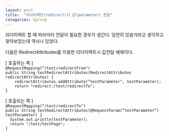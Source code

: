 ```yaml
---
layout: post
title:  "리다이렉트(redirect)시 값(parameter) 전달"
categories: Spring
---
```


리다이렉트 할 때 파라미터 전달이 필요한 경우가 생긴다.
당연히 있을거라고 생각하고 찾아보았는데 역시나 있었다.

다음은 RedirectAttributes를 이용한 리다이렉트시 값전달 예제이다. 

<p>
[ 호출하는 쪽 ]
<code>
@RequestMapping(“/test/redirectFrom")
public String testRedirectAttributes(RedirectAttributes redirectAttributes) {
	redirectAttributes.addAttribute(“testParameter", testParameter);
	return "redirect:/test/redirectTo";
}
</code>
</p>

<p>
[ 호출되는 쪽 ]
<code>
@RequestMapping(“/test/redirectTo")
public String testRedirectAttributes(@RequestParam(“testParameter”) testParameter) {
  System.out.println(testParameter);
  return "/test/testPage";
}
</code>
</p>
